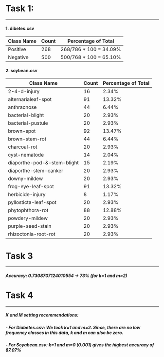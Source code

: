 
# Task 1:
___
#### 1. dibetes.csv
| Class Name | Count |  Percentage of Total   |
|------------|-------|------------------------|
| Positive   |   268 | 268/786 * 100 = 34.09% |
| Negative   |   500 | 500/768 * 100 = 65.10% |

#### 2. soybean.csv

|         Class Name          | Count | Percentage of Total |
|-----------------------------|-------|---------------------|
| 2-4-d-injury                |    16 | 2.34%               |
| alternarialeaf-spot         |    91 | 13.32%              |
| anthracnose                 |    44 | 6.44%               |
| bacterial-blight            |    20 | 2.93%               |
| bacterial-pustule           |    20 | 2.93%               |
| brown-spot                  |    92 | 13.47%              |
| brown-stem-rot              |    44 | 6.44%               |
| charcoal-rot                |    20 | 2.93%               |
| cyst-nematode               |    14 | 2.04%               |
| diaporthe-pod-&-stem-blight |    15 | 2.19%               |
| diaporthe-stem-canker       |    20 | 2.93%               |
| downy-mildew                |    20 | 2.93%               |
| frog-eye-leaf-spot          |    91 | 13.32%              |
| herbicide-injury            |     8 | 1.17%               |
| pyllosticta-leaf-spot       |    20 | 2.93%               |
| phytophthora-rot            |    88 | 12.88%              |
| powdery-mildew              |    20 | 2.93%               |
| purple-seed-stain           |    20 | 2.93%               |
| rhizoctonia-root-rot        |    20 | 2.93%               |  
  

# Task 3
___
##### **Accuracy:**  0.7308707124010554 -> 73% (for k=1 and m=2)  
  


# Task 4
___
##### K and M setting recommendations:
##### - For Diabetes.csv: We took k=1 and m=2. Since, there are no low frequency classes in this data, k and m can also be zero.  

##### - For Soyabean.csv: k=1 and m=0 (0.001) gives the highest accuracy of 87.07%